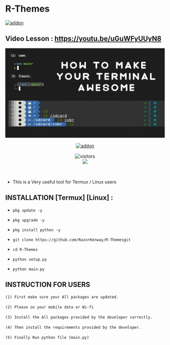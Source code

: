 # R-Themes

<a href="https://github.com/RazorKenway"><img title="addon" src="https://img.shields.io/badge/RazorKenway-Zip Cracker-brightgreen?style=for-the-badge&logo=appveyor"></a>

## Video Lesson : https://youtu.be/uGuWFyUUyN8

<img src="R-Themes.png"/>

<p align="center">
<a href="https://github.com/RazorKenway"><img title="addon" src="https://img.shields.io/badge/Razor Kenway-R Themes-blueviolet?style=for-the-badge&logo=appveyor"></a>

<p align="center">
<img align="center" alt="visitors" src="https://visitor-badge.glitch.me/badge?page_id=RazorKenway" />
<br>
<a href="https://hits.seeyoufarm.com"><img src="https://hits.seeyoufarm.com/api/count/incr/badge.svg?url=https%3A%2F%2Fgithub.com%2FRazorKenway&count_bg=%2379C83D&title_bg=%23555555&icon=&icon_color=%23E7E7E7&title=hits&edge_flat=false"/></a>
</p>
<br>

* This is a Very useful tool for Termux / Linux users










## INSTALLATION [Termux] [Linux] :

* `pkg update -y`

* `pkg upgrade -y`

* `pkg install python -y`

* `git clone https://github.com/RazorKenway/R-Themesgit`

* `cd R-Themes`

* `python setup.py`



* `python main.py`

## INSTRUCTION FOR USERS

    

    (1) First make sure your All packages are updated.
    
    (2) Please on your mobile data or Wi-fi 
    
    (3) Install the All packages provided by the developer correctly.

    (4) Then install the requirements provided by the developer.

    (5) Finally Run python file (main.py)

         
